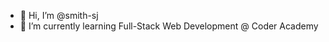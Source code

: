 - 👋 Hi, I’m @smith-sj
- 🌱 I’m currently learning Full-Stack Web Development @ Coder Academy

<!---
smith-sj/smith-sj is a ✨ special ✨ repository because its `README.md` (this file) appears on your GitHub profile.
You can click the Preview link to take a look at your changes.
--->
